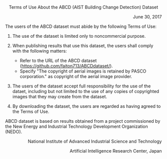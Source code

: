 <p align="center"> Terms of Use About the ABCD (AIST Building Change Detection) Dataset </p>
<p align="right"> June 30, 2017 </p>

The users of the ABCD dataset must abide by the following Terms of Use:

1. The use of the dataset is limited only to noncommercial purpose.

1. When publishing results that use this dataset, the users shall comply with the following matters:
     * Refer to the URL of the ABCD dataset (https://github.com/faiton713/ABCDdataset/).
     * Specify "The copyright of aerial images is retained by PASCO corporation." as copyright of the aerial image provider.

1. The users of the dataset accept full responsibility for the use of the dataet, 
including but not limited to the use of any copies of copyrighted images that they may create from the dataset.

1. By downloading the dataset, the users are regarded as having agreed to the Terms of Use.

ABCD dataset is based on results obtained from a project commissioned 
by the New Energy and Industrial Technology Development Organization (NEDO). 

<p align="right"> National Institute of Advanced Industrial Science and Technology </p>
<p align="right"> Artificial Intelligence Research Center, Japan </p>
